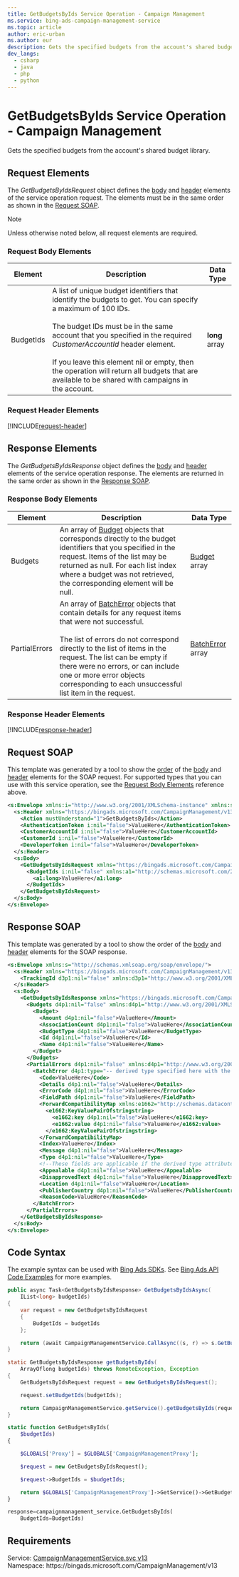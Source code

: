 ```yaml
---
title: GetBudgetsByIds Service Operation - Campaign Management
ms.service: bing-ads-campaign-management-service
ms.topic: article
author: eric-urban
ms.author: eur
description: Gets the specified budgets from the account's shared budget library.
dev_langs: 
  - csharp
  - java
  - php
  - python
---
```

# GetBudgetsByIds Service Operation - Campaign Management
Gets the specified budgets from the account's shared budget library.

## <a name="request"></a>Request Elements
The *GetBudgetsByIdsRequest* object defines the [body](#request-body) and [header](#request-header) elements of the service operation request. The elements must be in the same order as shown in the [Request SOAP](#request-soap). 

> [!NOTE]
> Unless otherwise noted below, all request elements are required.

### <a name="request-body"></a>Request Body Elements

|Element|Description|Data Type|
|-----------|---------------|-------------|
|<a name="budgetids"></a>BudgetIds|A list of unique budget identifiers that identify the budgets to get. You can specify a maximum of 100 IDs. <br/><br/>The budget IDs must be in the same account that you specified in the required *CustomerAccountId* header element.<br/><br/>If you leave this element nil or empty, then the operation will return all budgets that are available to be shared with campaigns in the account.|**long** array|

### <a name="request-header"></a>Request Header Elements
[!INCLUDE[request-header](./includes/request-header.md)]

## <a name="response"></a>Response Elements
The *GetBudgetsByIdsResponse* object defines the [body](#response-body) and [header](#response-header) elements of the service operation response. The elements are returned in the same order as shown in the [Response SOAP](#response-soap).

### <a name="response-body"></a>Response Body Elements

|Element|Description|Data Type|
|-----------|---------------|-------------|
|<a name="budgets"></a>Budgets|An array of [Budget](budget.md) objects that corresponds directly to the budget identifiers that you specified in the request. Items of the list may be returned as null. For each list index where a budget was not retrieved, the corresponding element will be null.|[Budget](budget.md) array|
|<a name="partialerrors"></a>PartialErrors|An array of [BatchError](batcherror.md) objects that contain details for any request items that were not successful.<br/><br/>The list of errors do not correspond directly to the list of items in the request. The list can be empty if there were no errors, or can include one or more error objects corresponding to each unsuccessful list item in the request.|[BatchError](batcherror.md) array|

### <a name="response-header"></a>Response Header Elements
[!INCLUDE[response-header](./includes/response-header.md)]

## <a name="request-soap"></a>Request SOAP
This template was generated by a tool to show the [order](../guides/services-protocol.md#element-order) of the [body](#request-body) and [header](#request-header) elements for the SOAP request. For supported types that you can use with this service operation, see the [Request Body Elements](#request-body) reference above.

```xml
<s:Envelope xmlns:i="http://www.w3.org/2001/XMLSchema-instance" xmlns:s="http://schemas.xmlsoap.org/soap/envelope/">
  <s:Header xmlns="https://bingads.microsoft.com/CampaignManagement/v13">
    <Action mustUnderstand="1">GetBudgetsByIds</Action>
    <AuthenticationToken i:nil="false">ValueHere</AuthenticationToken>
    <CustomerAccountId i:nil="false">ValueHere</CustomerAccountId>
    <CustomerId i:nil="false">ValueHere</CustomerId>
    <DeveloperToken i:nil="false">ValueHere</DeveloperToken>
  </s:Header>
  <s:Body>
    <GetBudgetsByIdsRequest xmlns="https://bingads.microsoft.com/CampaignManagement/v13">
      <BudgetIds i:nil="false" xmlns:a1="http://schemas.microsoft.com/2003/10/Serialization/Arrays">
        <a1:long>ValueHere</a1:long>
      </BudgetIds>
    </GetBudgetsByIdsRequest>
  </s:Body>
</s:Envelope>
```

## <a name="response-soap"></a>Response SOAP
This template was generated by a tool to show the order of the [body](#response-body) and [header](#response-header) elements for the SOAP response.

```xml
<s:Envelope xmlns:s="http://schemas.xmlsoap.org/soap/envelope/">
  <s:Header xmlns="https://bingads.microsoft.com/CampaignManagement/v13">
    <TrackingId d3p1:nil="false" xmlns:d3p1="http://www.w3.org/2001/XMLSchema-instance">ValueHere</TrackingId>
  </s:Header>
  <s:Body>
    <GetBudgetsByIdsResponse xmlns="https://bingads.microsoft.com/CampaignManagement/v13">
      <Budgets d4p1:nil="false" xmlns:d4p1="http://www.w3.org/2001/XMLSchema-instance">
        <Budget>
          <Amount d4p1:nil="false">ValueHere</Amount>
          <AssociationCount d4p1:nil="false">ValueHere</AssociationCount>
          <BudgetType d4p1:nil="false">ValueHere</BudgetType>
          <Id d4p1:nil="false">ValueHere</Id>
          <Name d4p1:nil="false">ValueHere</Name>
        </Budget>
      </Budgets>
      <PartialErrors d4p1:nil="false" xmlns:d4p1="http://www.w3.org/2001/XMLSchema-instance">
        <BatchError d4p1:type="-- derived type specified here with the appropriate prefix --">
          <Code>ValueHere</Code>
          <Details d4p1:nil="false">ValueHere</Details>
          <ErrorCode d4p1:nil="false">ValueHere</ErrorCode>
          <FieldPath d4p1:nil="false">ValueHere</FieldPath>
          <ForwardCompatibilityMap xmlns:e1662="http://schemas.datacontract.org/2004/07/System.Collections.Generic" d4p1:nil="false">
            <e1662:KeyValuePairOfstringstring>
              <e1662:key d4p1:nil="false">ValueHere</e1662:key>
              <e1662:value d4p1:nil="false">ValueHere</e1662:value>
            </e1662:KeyValuePairOfstringstring>
          </ForwardCompatibilityMap>
          <Index>ValueHere</Index>
          <Message d4p1:nil="false">ValueHere</Message>
          <Type d4p1:nil="false">ValueHere</Type>
          <!--These fields are applicable if the derived type attribute is set to EditorialError-->
          <Appealable d4p1:nil="false">ValueHere</Appealable>
          <DisapprovedText d4p1:nil="false">ValueHere</DisapprovedText>
          <Location d4p1:nil="false">ValueHere</Location>
          <PublisherCountry d4p1:nil="false">ValueHere</PublisherCountry>
          <ReasonCode>ValueHere</ReasonCode>
        </BatchError>
      </PartialErrors>
    </GetBudgetsByIdsResponse>
  </s:Body>
</s:Envelope>
```

## <a name="example"></a>Code Syntax
The example syntax can be used with [Bing Ads SDKs](../guides/client-libraries.md). See [Bing Ads API Code Examples](../guides/code-examples.md) for more examples.
```csharp
public async Task<GetBudgetsByIdsResponse> GetBudgetsByIdsAsync(
	IList<long> budgetIds)
{
	var request = new GetBudgetsByIdsRequest
	{
		BudgetIds = budgetIds
	};

	return (await CampaignManagementService.CallAsync((s, r) => s.GetBudgetsByIdsAsync(r), request));
}
```
```java
static GetBudgetsByIdsResponse getBudgetsByIds(
	ArrayOflong budgetIds) throws RemoteException, Exception
{
	GetBudgetsByIdsRequest request = new GetBudgetsByIdsRequest();

	request.setBudgetIds(budgetIds);

	return CampaignManagementService.getService().getBudgetsByIds(request);
}
```
```php
static function GetBudgetsByIds(
	$budgetIds)
{

	$GLOBALS['Proxy'] = $GLOBALS['CampaignManagementProxy'];

	$request = new GetBudgetsByIdsRequest();

	$request->BudgetIds = $budgetIds;

	return $GLOBALS['CampaignManagementProxy']->GetService()->GetBudgetsByIds($request);
}
```
```python
response=campaignmanagement_service.GetBudgetsByIds(
	BudgetIds=BudgetIds)
```

## Requirements
Service: [CampaignManagementService.svc v13](https://campaign.api.bingads.microsoft.com/Api/Advertiser/CampaignManagement/v13/CampaignManagementService.svc)  
Namespace: https\://bingads.microsoft.com/CampaignManagement/v13  

